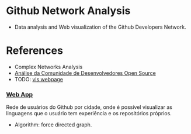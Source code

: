 # Github Network Analysis

- Data analysis and Web visualization of the Github Developers Network.

# References

- Complex Networks Analysis
- [Análise da Comunidade de Desenvolvedores Open Source](https://www.cin.ufpe.br/~tg/2018-2/TG_CC/tg_kpsf.pdf)
- TODO: [vis webpage](https://)

### [Web App](http://githubnetvis.render.com/)

Rede de usuários do Github por cidade,
onde é possível visualizar as linguagens
que o usuário tem experiência e os repositórios próprios.

- Algorithm: force directed graph.
